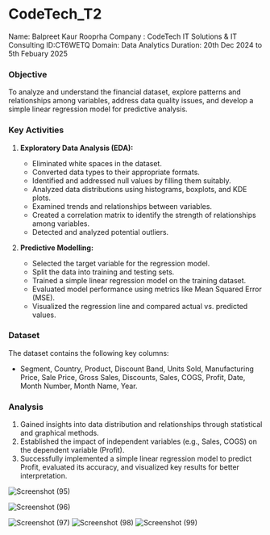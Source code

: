# CodeTech_T2
Name: Balpreet Kaur Rooprha 
Company : CodeTech IT Solutions & IT Consulting 
ID:CT6WETQ
Domain: Data Analytics 
Duration: 20th Dec 2024 to 5th Febuary 2025



### **Objective**  
To analyze and understand the financial dataset, explore patterns and relationships among variables, address data quality issues, and develop a simple linear regression model for predictive analysis.



### **Key Activities**  
1. **Exploratory Data Analysis (EDA):**  
   - Eliminated white spaces in the dataset.  
   - Converted data types to their appropriate formats.  
   - Identified and addressed null values by filling them suitably.  
   - Analyzed data distributions using histograms, boxplots, and KDE plots.  
   - Examined trends and relationships between variables.  
   - Created a correlation matrix to identify the strength of relationships among variables.  
   - Detected and analyzed potential outliers.

2. **Predictive Modelling:**  
   - Selected the target variable for the regression model.  
   - Split the data into training and testing sets.  
   - Trained a simple linear regression model on the training dataset.  
   - Evaluated model performance using metrics like Mean Squared Error (MSE).  
   - Visualized the regression line and compared actual vs. predicted values.



### **Dataset**  
The dataset contains the following key columns:  
- Segment, Country, Product, Discount Band, Units Sold, Manufacturing Price, Sale Price, Gross Sales, Discounts, Sales, COGS, Profit, Date, Month Number, Month Name, Year.


### **Analysis**  
1. Gained insights into data distribution and relationships through statistical and graphical methods.  
2. Established the impact of independent variables (e.g., Sales, COGS) on the dependent variable (Profit).  
3. Successfully implemented a simple linear regression model to predict Profit, evaluated its accuracy, and visualized key results for better interpretation.




![Screenshot (95)](https://github.com/user-attachments/assets/8d01d07e-ed18-4718-9cea-08290ccaca8e)

![Screenshot (96)](https://github.com/user-attachments/assets/d133e67b-4c21-4475-bbdb-9a05cb158fb5)

![Screenshot (97)](https://github.com/user-attachments/assets/da24dca8-0a84-43e1-83ec-5189cfe512a9)
![Screenshot (98)](https://github.com/user-attachments/assets/85e12c3a-dfb2-48bb-83dd-16203a75d4a5)
![Screenshot (99)](https://github.com/user-attachments/assets/57923f5d-a9b2-4164-94d2-1087c66a4756)

